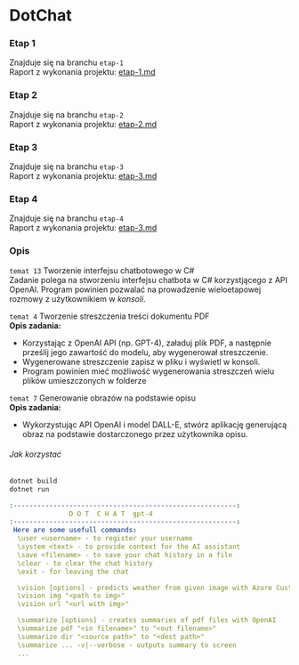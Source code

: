 DotChat
===

### Etap 1
Znajduje się na branchu `etap-1`</br>
Raport z wykonania projektu: [etap-1.md](doc-1/etap-1.md)

### Etap 2
Znajduje się na branchu `etap-2`</br>
Raport z wykonania projektu: [etap-2.md](doc-2/etap-2.md)

### Etap 3
Znajduje się na branchu `etap-3`</br>
Raport z wykonania projektu: [etap-3.md](doc-3/etap-3.md)

### Etap 4
Znajduje się na branchu `etap-4`</br>
Raport z wykonania projektu: [etap-3.md](doc-4/etap-4.md)

### Opis 
`temat 13` Tworzenie interfejsu chatbotowego w C#<br>
Zadanie polega na stworzeniu interfejsu chatbota w C# korzystjącego z API OpenAI. Program powinien pozwalać na prowadzenie wieloetapowej rozmowy z użytkownikiem w _konsoli_.

`temat 4` Tworzenie streszczenia treści dokumentu PDF </br>
   **Opis zadania:**  
   - Korzystając z OpenAI API (np. GPT-4), załaduj plik PDF, a następnie prześlij jego zawartość do modelu, aby wygenerował streszczenie.  
   - Wygenerowane streszczenie zapisz w pliku i wyświetl w konsoli.  
   - Program powinien mieć możliwość wygenerowania streszczeń wielu plików umieszczonych w folderze 

`temat 7` Generowanie obrazów na podstawie opisu </br>
   **Opis zadania:**  
   - Wykorzystując API OpenAI i model DALL-E, stwórz aplikację generującą obraz na podstawie dostarczonego przez użytkownika opisu.
###### Jak korzystać
```bash
dotnet build
dotnet run
```
```yaml
:--------------------------------------------------------:
               D O T  C H A T  gpt-4
:--------------------------------------------------------:
 Here are some usefull commands:
  \user <username> - to register your username
  \system <text> - to provide context for the AI assistant
  \save <filename> - to save your chat history in a file
  \clear - to clear the chat history
  \exit - for leaving the chat

  \vision [options] - predicts weather from given image with Azure Custom Vision
  \vision img "<path to img>"
  \vision url "<url with img>"

  \summarize [options] - creates summaries of pdf files with OpenAI
  \summarize pdf "<in filename>" to "<out filename>"
  \summarize dir "<source path>" to "<dest path>"
  \summarize ... -v|--verbose - outputs summary to screen
  ...
```
